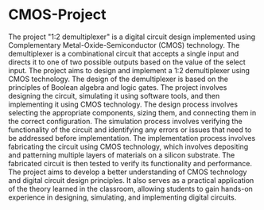 # CMOS-Project
The project "1:2 demultiplexer" is a digital circuit design implemented using
Complementary Metal-Oxide-Semiconductor (CMOS) technology. The
demultiplexer is a combinational circuit that accepts a single input and directs it to
one of two possible outputs based on the value of the select input. The project aims
to design and implement a 1:2 demultiplexer using CMOS technology.
The design of the demultiplexer is based on the principles of Boolean algebra and
logic gates.
The project involves designing the circuit, simulating it using software tools, and
then implementing it using CMOS technology. The design process involves
selecting the appropriate components, sizing them, and connecting them in the
correct configuration. The simulation process involves verifying the functionality
of the circuit and identifying any errors or issues that need to be addressed before
implementation.
The implementation process involves fabricating the circuit using CMOS
technology, which involves depositing and patterning multiple layers of materials
on a silicon substrate. The fabricated circuit is then tested to verify its functionality
and performance.
The project aims to develop a better understanding of CMOS technology and
digital circuit design principles. It also serves as a practical application of the
theory learned in the classroom, allowing students to gain hands-on experience in
designing, simulating, and implementing digital circuits.
